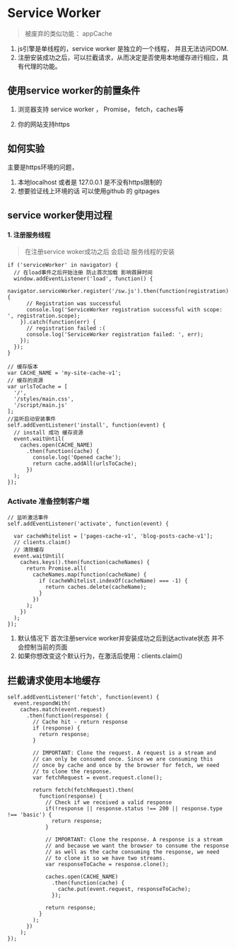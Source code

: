 # Service Worker

> 被废弃的类似功能： appCache

1. js引擎是单线程的，service worker 是独立的一个线程， 并且无法访问DOM.
2. 注册安装成功之后，可以拦截请求，从而决定是否使用本地缓存进行相应，具有代理的功能。

## 使用service worker的前置条件

1. 浏览器支持 service worker ， Promise， fetch，caches等

2. 你的网站支持https

## 如何实验

主要是https环境的问题，

1. 本地localhost 或者是 127.0.0.1 是不没有https限制的
2. 想要验证线上环境的话 可以使用github 的 gitpages

## service worker使用过程

#### 1. 注册服务线程

> 在注册service woker成功之后 会启动 服务线程的安装

```
if ('serviceWorker' in navigator) {
  // 在load事件之后开始注册 防止首次加载 影响首屏时间
  window.addEventListener('load', function() {
    navigator.serviceWorker.register('/sw.js').then(function(registration) {
      // Registration was successful
      console.log('ServiceWorker registration successful with scope: ', registration.scope);
    }).catch(function(err) {
      // registration failed :(
      console.log('ServiceWorker registration failed: ', err);
    });
  });
}
```

```
// 缓存版本
var CACHE_NAME = 'my-site-cache-v1';
// 缓存的资源
var urlsToCache = [
  '/',
  '/styles/main.css',
  '/script/main.js'
];
//监听启动安装事件
self.addEventListener('install', function(event) {
  // install 成功 缓存资源
  event.waitUntil(
    caches.open(CACHE_NAME)
      .then(function(cache) {
        console.log('Opened cache');
        return cache.addAll(urlsToCache);
      })
  );
});
```

### Activate 准备控制客户端

```
// 监听激活事件
self.addEventListener('activate', function(event) {

  var cacheWhitelist = ['pages-cache-v1', 'blog-posts-cache-v1'];
  // clients.claim() 
  // 清除缓存
  event.waitUntil(
    caches.keys().then(function(cacheNames) {
      return Promise.all(
        cacheNames.map(function(cacheName) {
          if (cacheWhitelist.indexOf(cacheName) === -1) {
            return caches.delete(cacheName);
          }
        })
      );
    })
  );
});
```

1. 默认情况下 首次注册service worker并安装成功之后到达activate状态 并不会控制当前的页面
2. 如果你想改变这个默认行为，在激活后使用：clients.claim\(\) 

## 拦截请求使用本地缓存

```
self.addEventListener('fetch', function(event) {
  event.respondWith(
    caches.match(event.request)
      .then(function(response) {
        // Cache hit - return response
        if (response) {
          return response;
        }

        // IMPORTANT: Clone the request. A request is a stream and
        // can only be consumed once. Since we are consuming this
        // once by cache and once by the browser for fetch, we need
        // to clone the response.
        var fetchRequest = event.request.clone();

        return fetch(fetchRequest).then(
          function(response) {
            // Check if we received a valid response
            if(!response || response.status !== 200 || response.type !== 'basic') {
              return response;
            }

            // IMPORTANT: Clone the response. A response is a stream
            // and because we want the browser to consume the response
            // as well as the cache consuming the response, we need
            // to clone it so we have two streams.
            var responseToCache = response.clone();

            caches.open(CACHE_NAME)
              .then(function(cache) {
                cache.put(event.request, responseToCache);
              });

            return response;
          }
        );
      })
    );
});
```



